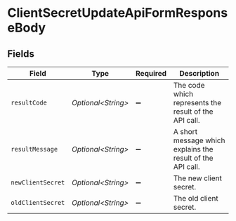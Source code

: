 # ClientSecretUpdateApiFormResponseBody


## Fields

| Field                                                      | Type                                                       | Required                                                   | Description                                                |
| ---------------------------------------------------------- | ---------------------------------------------------------- | ---------------------------------------------------------- | ---------------------------------------------------------- |
| `resultCode`                                               | *Optional\<String>*                                        | :heavy_minus_sign:                                         | The code which represents the result of the API call.      |
| `resultMessage`                                            | *Optional\<String>*                                        | :heavy_minus_sign:                                         | A short message which explains the result of the API call. |
| `newClientSecret`                                          | *Optional\<String>*                                        | :heavy_minus_sign:                                         | The new client secret.<br/>                                |
| `oldClientSecret`                                          | *Optional\<String>*                                        | :heavy_minus_sign:                                         | The old client secret.<br/>                                |
